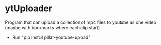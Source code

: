 # ytUploader
Program that can upload a collection of mp4 files to youtube as one video (maybe with bookmarks where each clip start)

- Run "pip install pillar-youtube-upload"
